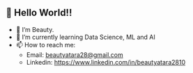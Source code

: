## 👋 Hello World!! 
- 🌸 I’m Beauty.
- 🌱 I’m currently learning Data Science, ML and AI
- 📫 How to reach me: 
     - Email: beautyatara28@gmail.com
     - Linkedin: https://www.linkedin.com/in/beautyatara2810

<!---
Beauty2810/Beauty2810 is a ✨ special ✨ repository because its `README.md` (this file) appears on your GitHub profile.
You can click the Preview link to take a look at your changes.
--->
